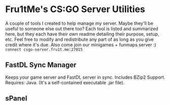 # Fru1tMe's CS:GO Server Utilities
A couple of tools I created to help manage my server. Maybe they'll be useful to someone else out there too? Each tool is listed and summarized here, but they each have their own readme detailing their purpose, setup, etc. Feel free to modify and redistribute any part of as long as you give credit where it's due. Also come join our minigames + funmaps server :) `connect csgo-server.fru1t.me:27015`

## FastDL Sync Manager
Keeps your game server and FastDL server in sync. Includes BZip2 Support.  
Requires: Java. (It's a self-contained executable .jar file).

## sPanel
